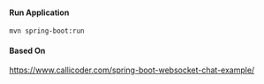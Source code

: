 #### Run Application
<code>mvn spring-boot:run</code>


#### Based On 
https://www.callicoder.com/spring-boot-websocket-chat-example/
